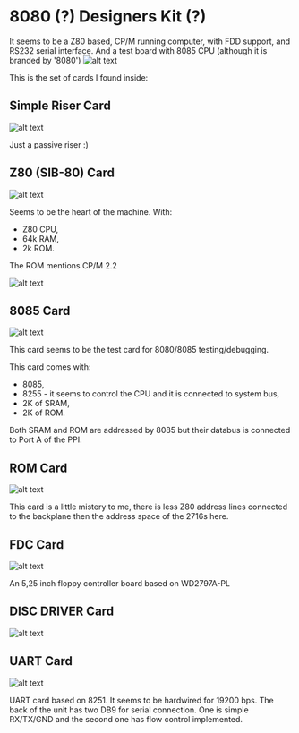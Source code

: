 # 8080 (?) Designers Kit (?)
It seems to be a Z80 based, CP/M running computer, with FDD support, and RS232 serial interface. And a test board with 8085 CPU (although it is branded by '8080')
![alt text](https://github.com/RetroNora/Polish_8080_Designer-Kit/blob/main/PICS/cage_front.jpg)

This is the set of cards I found inside:

## Simple Riser Card
![alt text](https://github.com/RetroNora/Polish_8080_Designer-Kit/blob/main/PICS/HiRes/Riser_front.jpg)

Just a passive riser :)


## Z80 (SIB-80) Card
![alt text](https://github.com/RetroNora/Polish_8080_Designer-Kit/blob/main/PICS/HiRes/Z80_front.jpg)

Seems to be the heart of the machine.
With:
- Z80 CPU,
- 64k RAM,
- 2k ROM.

The ROM mentions CP/M 2.2

![alt text](https://github.com/RetroNora/Polish_8080_Designer-Kit/blob/main/PICS/CPM.jpg)


## 8085 Card
![alt text](https://github.com/RetroNora/Polish_8080_Designer-Kit/blob/main/PICS/HiRes/8085_front.jpg)

This card seems to be the test card for 8080/8085 testing/debugging. 

This card comes with:
- 8085,
- 8255 - it seems to control the CPU and it is connected to system bus,
- 2K of SRAM,
- 2K of ROM.

Both SRAM and ROM are addressed by 8085 but their databus is connected to Port A of the PPI.


## ROM Card
![alt text](https://github.com/RetroNora/Polish_8080_Designer-Kit/blob/main/PICS/HiRes/ROM_front.jpg)

This card is a little mistery to me, there is less Z80 address lines connected to the backplane then the address space of the 2716s here.


## FDC Card
![alt text](https://github.com/RetroNora/Polish_8080_Designer-Kit/blob/main/PICS/HiRes/FDC_front.jpg)

An 5,25 inch floppy controller board based on WD2797A-PL


## DISC DRIVER Card
![alt text](https://github.com/RetroNora/Polish_8080_Designer-Kit/blob/main/PICS/HiRes/DISCDRIVER_front.jpg)


## UART Card
![alt text](https://github.com/RetroNora/Polish_8080_Designer-Kit/blob/main/PICS/HiRes/UART_front.jpg)

UART card based on 8251. It seems to be hardwired for 19200 bps. The back of the unit has two DB9 for serial connection. One is simple RX/TX/GND and the second one has flow control implemented.
